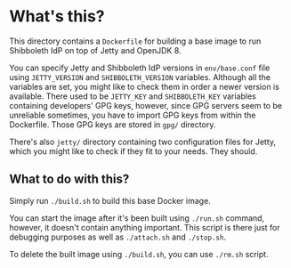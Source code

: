 # What's this?

This directory contains a `Dockerfile` for building a base image to run Shibboleth IdP on top of Jetty and OpenJDK 8.

You can specify Jetty and Shibboleth IdP versions in `env/base.conf` file using `JETTY_VERSION` and `SHIBBOLETH_VERSION` variables. Although all the variables are set, you might like to check them in order a newer version is available. There used to be `JETTY_KEY` and `SHIBBOLETH_KEY` variables containing developers' GPG keys, however, since GPG servers seem to be unreliable sometimes, you have to import GPG keys from within the Dockerfile. Those GPG keys are stored in `gpg/` directory.

There's also `jetty/` directory containing two configuration files for Jetty, which you might like to check if they fit to your needs. They should.

## What to do with this?

Simply run `./build.sh` to build this base Docker image.

You can start the image after it's been built using `./run.sh` command, however, it doesn't contain anything important. This script is there just for debugging purposes as well as `./attach.sh` and `./stop.sh`.

To delete the built image using `./build.sh`, you can use `./rm.sh` script.

